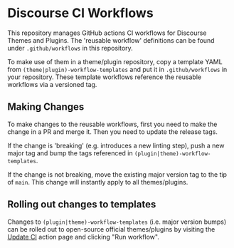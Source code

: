 # Discourse CI Workflows

This repository manages GitHub actions CI workflows for Discourse Themes and Plugins. The 'reusable workflow' definitions can be found under `.github/workflows` in this repository.

To make use of them in a theme/plugin repository, copy a template YAML from `(theme|plugin)-workflow-templates` and put it in `.github/workflows` in your repository. These template
workflows reference the reusable workflows via a versioned tag.

## Making Changes

To make changes to the reusable workflows, first you need to make the change in a PR and merge it. Then you need to update the release tags.

If the change is 'breaking' (e.g. introduces a new linting step), push a new major tag and bump the tags referenced in `(plugin|theme)-workflow-templates`.

If the change is not breaking, move the existing major version tag to the tip of `main`. This change will instantly apply to all themes/plugins.

## Rolling out changes to templates

Changes to `(plugin|theme)-workflow-templates` (i.e. major version bumps) can be rolled out to open-source official themes/plugins by visiting the
[Update CI](https://github.com/discourse/.github/actions/workflows/update_ci.yml) action page and clicking "Run workflow". 
